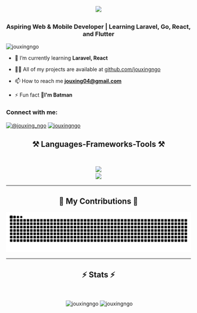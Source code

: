 <h1 align="center">
   <img src="https://readme-typing-svg.herokuapp.com/?font=Righteous&size=30&center=true&vCenter=true&width=500&height=70&duration=4000&lines=Hi+There!+👋;+I'm+Jouxing+Ngo!;" />
</h1>  

<h3 align="center">Aspiring Web & Mobile Developer | Learning Laravel, Go, React, and Flutter</h3>

<p align="left"> <img src="https://komarev.com/ghpvc/?username=jouxingngo&label=Profile%20views&color=0e75b6&style=flat" alt="jouxingngo" /> </p>

- 🌱 I’m currently learning **Laravel, React**

- 👨‍💻 All of my projects are available at [github.com/jouxingngo](https://github.com/jouxingngo)

- 📫 How to reach me **jouxing04@gmail.com**

- ⚡ Fun fact **🦇I'm Batman**

<h3 align="left">Connect with me:</h3>
<p align="left">
<a href="https://instagram.com/@jouxing_ngo" target="blank"><img align="center" src="https://raw.githubusercontent.com/rahuldkjain/github-profile-readme-generator/master/src/images/icons/Social/instagram.svg" alt="@jouxing_ngo" height="30" width="40" /></a>
  <a href="https://github.com/jouxingngo" target="blank">
  <img align="center" src="https://raw.githubusercontent.com/rahuldkjain/github-profile-readme-generator/master/src/images/icons/Social/github.svg" alt="jouxingngo" height="30" width="40" />
</a>
</p>

<h2 align="center">⚒️ Languages-Frameworks-Tools ⚒️</h2>
<br/>
<p align="center">
<img src="https://skillicons.dev/icons?i=bootstrap,css,git,html,javascript,laravel" />
   <br/>
<img src="https://skillicons.dev/icons?i=mysql,php,tailwind,vscode" />
</p>

<hr/>

<div align="center">
  <h2>🐍 My Contributions 🐍</h2>
   <img src="https://raw.githubusercontent.com/jouxingngo/jouxingngo/output/snake.svg" alt="Snake animation" />
</div>

<hr/>

<h2 align="center">⚡ Stats ⚡</h2>
<br/>
<p align="center">
  &nbsp;<img align="center" src="https://github-readme-stats.vercel.app/api?username=jouxingngo&show_icons=true&locale=en&theme=dark" alt="jouxingngo" width="400" height="200" />
  <img align="center" src="https://github-readme-streak-stats.herokuapp.com/?user=jouxingngo&theme=dark" alt="jouxingngo" width="420" height="200" />
</p>





